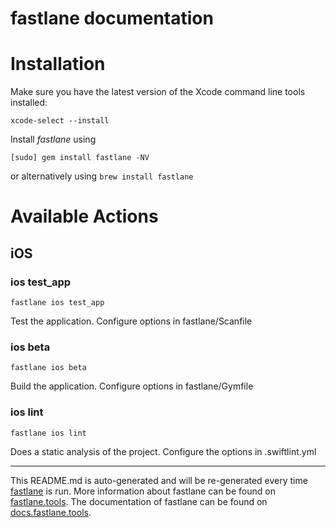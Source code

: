 fastlane documentation
================
# Installation

Make sure you have the latest version of the Xcode command line tools installed:

```
xcode-select --install
```

Install _fastlane_ using
```
[sudo] gem install fastlane -NV
```
or alternatively using `brew install fastlane`

# Available Actions
## iOS
### ios test_app
```
fastlane ios test_app
```
Test the application. Configure options in fastlane/Scanfile
### ios beta
```
fastlane ios beta
```
Build the application. Configure options in fastlane/Gymfile
### ios lint
```
fastlane ios lint
```
Does a static analysis of the project. Configure the options in .swiftlint.yml

----

This README.md is auto-generated and will be re-generated every time [fastlane](https://fastlane.tools) is run.
More information about fastlane can be found on [fastlane.tools](https://fastlane.tools).
The documentation of fastlane can be found on [docs.fastlane.tools](https://docs.fastlane.tools).
